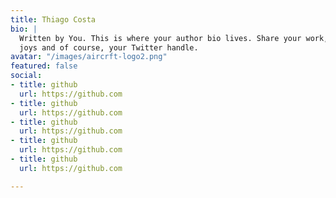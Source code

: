 ```yaml
---
title: Thiago Costa
bio: |
  Written by You. This is where your author bio lives. Share your work, your
  joys and of course, your Twitter handle.
avatar: "/images/aircrft-logo2.png"
featured: false
social:
- title: github
  url: https://github.com
- title: github
  url: https://github.com
- title: github
  url: https://github.com
- title: github
  url: https://github.com
- title: github
  url: https://github.com

---
```

